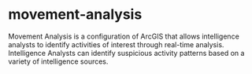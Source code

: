 # movement-analysis
Movement Analysis is a configuration of ArcGIS that allows intelligence analysts to identify activities of interest through real-time analysis. Intelligence Analysts  can identify suspicious activity patterns based on a variety of intelligence sources.
